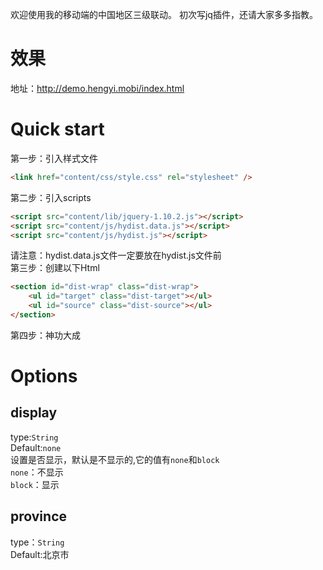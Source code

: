 欢迎使用我的移动端的中国地区三级联动。
初次写jq插件，还请大家多多指教。

# 效果
地址：http://demo.hengyi.mobi/index.html

# Quick start
第一步：引入样式文件
```html
<link href="content/css/style.css" rel="stylesheet" />
```
第二步：引入scripts  
```html
<script src="content/lib/jquery-1.10.2.js"></script>  
<script src="content/js/hydist.data.js"></script>  
<script src="content/js/hydist.js"></script>
```
请注意：hydist.data.js文件一定要放在hydist.js文件前  
第三步：创建以下Html  
```html
<section id="dist-wrap" class="dist-wrap">  
    <ul id="target" class="dist-target"></ul>  
	<ul id="source" class="dist-source"></ul>  
</section>
```
第四步：神功大成   

# Options  
## display  
type:`String`  
Default:`none`  
设置是否显示，默认是不显示的,它的值有`none`和`block`  
`none`：不显示  
`block`：显示  

## province  
type：`String`  
Default:北京市  

